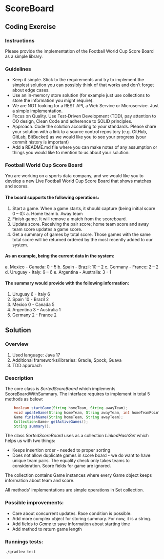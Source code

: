 # ScoreBoard

## Coding Exercise
### Instructions
Please provide the implementation of the Football World Cup Score Board as a simple library. 
### Guidelines
- Keep it simple. Stick to the requirements and try to implement the simplest solution you can possibly think of that works and don't forget about edge cases.
- Use an in-memory store solution (for example just use collections to store the information you might require).
- We are NOT looking for a REST API, a Web Service or Microservice. Just a simple implementation.
- Focus on Quality. Use Test-Driven Development (TDD), pay attention to OO design, Clean Code and adherence to SOLID principles.
- Approach. Code the solution according to your standards. Please share your solution with a link to a source control repository (e.g. GitHub, GitLab, BitBucket) as we would like you to see your progress (your commit history is important)
- Add a README.md file where you can make notes of any assumption or things you would like to mention to us about your solution.

### Football World Cup Score Board
You are working on a sports data company, and we would like you to develop a new Live Football World Cup Score Board that shows matches and scores.
#### The board supports the following operations:
1. Start a game. When a game starts, it should capture (being initial score 0 – 0):
   a. Home team
   b. Away team
2. Finish game. It will remove a match from the scoreboard.
3. Update score. Receiving the pair score; home team score and away team score
   updates a game score.
4. Get a summary of games by total score. Those games with the same total score will
   be returned ordered by the most recently added to our system.
#### As an example, being the current data in the system:
a. Mexico - Canada: 0 - 5
b. Spain - Brazil: 10 – 2
c. Germany - France: 2 – 2
d. Uruguay - Italy: 6 – 6
e. Argentina - Australia: 3 - 1

#### The summary would provide with the following information:
1. Uruguay 6 - Italy 6
2. Spain 10 - Brazil 2
3. Mexico 0 - Canada 5
4. Argentina 3 - Australia 1
5. Germany 2 - France 2


## Solution
### Overview
1. Used language: Java 17
2. Additional frameworks/libraries: Gradle, Spock, Guava
3. TDD approach
### Description
The core class is *SortedScoreBoard* which implements ScoreBoardWithSummary. The interface requires to implement in total 5 methods as below:
```java
    boolean startGame(String homeTeam, String awayTeam);
    void updateGame(String homeTeam, String awayTeam, int homeTeamPoints, int awayTeamPoints);
    Game finishGame(String homeTeam, String awayTeam);
    Collection<Game> getActiveGames();
    String summary();
```
The class *SortedScoreBoard* uses as a collection *LinkedHashSet* which helps us with two things:
- Keeps insertion order - needed to proper sorting
- Does not allow duplicate games in score board - we do want to have unique team pairs. The equality check only takes teams to consideration. Score fields for game are ignored.

The collection contains Game instances where every Game object keeps information about team and score.

All methods' implementations are simple operations in Set collection.

### Possible improvements:
- Care about concurrent updates. Race condition is possible.
- Add more complex object for storing summary. For now, it is a string.
- Add fields to *Game* to save information about starting time
- Add method to return game length

### Runnings tests:
```
./gradlew test
```